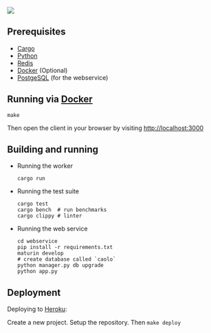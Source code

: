 ![](https://github.com/snorrwe/caolo-backend/workflows/Rust/badge.svg)

## Prerequisites

- [Cargo](https://doc.rust-lang.org/cargo/getting-started/installation.html)
- [Python](https://www.python.org/)
- [Redis](https://redis.io/)
- [Docker](https://www.docker.com/) (Optional)
- [PostgeSQL](https://www.postgresql.org/) (for the webservice)

## Running via [Docker](https://www.docker.com/)

```
make
```

Then open the client in your browser by visiting [http://localhost:3000](http://localhost:3000)

## Building and running

- Running the worker
    ```
    cargo run
    ```

- Running the test suite
    ```
    cargo test
    cargo bench  # run benchmarks
    cargo clippy # linter
    ```

- Running the web service
    ```
    cd webservice
    pip install -r requirements.txt
    maturin develop
    # create database called `caolo`
    python manager.py db upgrade
    python app.py
    ```

## Deployment

Deploying to [Heroku](https://heroku.com):

Create a new project. Setup the repository. Then `make deploy`
